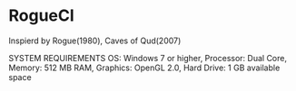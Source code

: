 # RogueCl
Inspierd by Rogue(1980), Caves of Qud(2007)

SYSTEM REQUIREMENTS OS: Windows 7 or higher, Processor: Dual Core, Memory: 512 MB RAM, Graphics: OpenGL 2.0, Hard Drive: 1 GB available space
